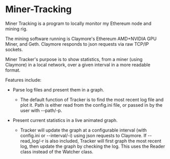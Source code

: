 # Miner-Tracking

Miner Tracking is a program to locally monitor my Ethereum node and mining rig.

The mining software running is Claymore's Ethereum AMD+NVIDIA GPU Miner, and Geth. Claymore responds to json requests via raw TCP/IP sockets.

Miner Tracker's purpose is to show statistics, from a miner (using Claymore) in a local network, over a given interval in a more readable format.

Features include:

* Parse log files and present them in a graph.

  * The default function of Tracker is to find the most recent log file and plot it. Path is either read from the config.ini file, or passed in by the user with --path/-p.

* Present current statistics in a live animated graph.

  * Tracker will update the graph at a configurable interval (with config.ini or --interval/-i) using json requests to Claymore. If --read_log/-r is also included, Tracker will first graph the most recent log, then update the graph by checking the log. This uses the Reader class instead of the Watcher class.
